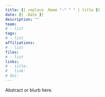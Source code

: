 ```yaml
---
title: {{ replace .Name "-" " " | title }}
date: {{ .Date }}
description: ""
team:
# - list
tags:
# - list
affiliations:
# - list
files:
# - list
links:
# - title:
#   link: 
# doi: 
---
```


Abstract or blurb here.

